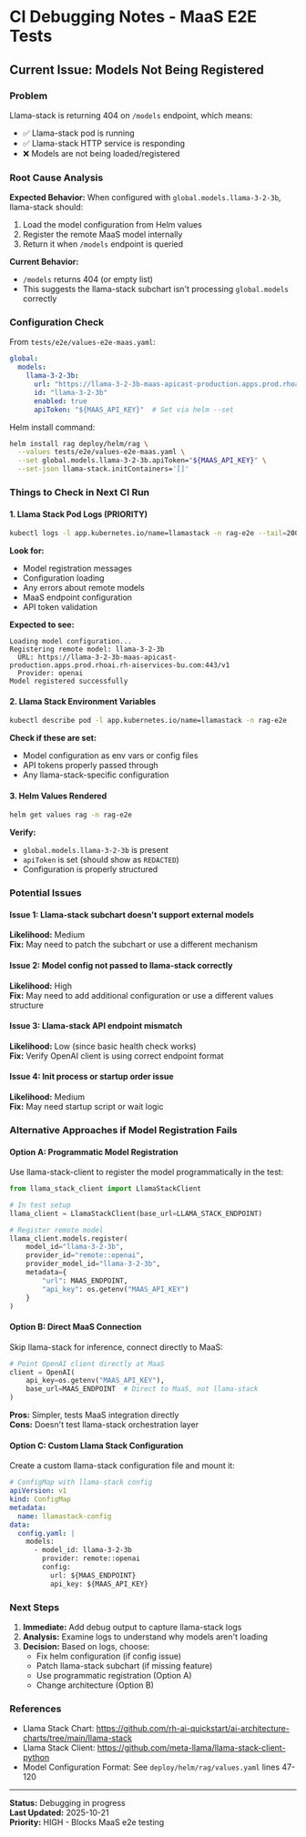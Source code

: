 # CI Debugging Notes - MaaS E2E Tests

## Current Issue: Models Not Being Registered

### Problem
Llama-stack is returning 404 on `/models` endpoint, which means:
- ✅ Llama-stack pod is running
- ✅ Llama-stack HTTP service is responding
- ❌ Models are not being loaded/registered

### Root Cause Analysis

**Expected Behavior:**
When configured with `global.models.llama-3-2-3b`, llama-stack should:
1. Load the model configuration from Helm values
2. Register the remote MaaS model internally
3. Return it when `/models` endpoint is queried

**Current Behavior:**
- `/models` returns 404 (or empty list)
- This suggests the llama-stack subchart isn't processing `global.models` correctly

### Configuration Check

From `tests/e2e/values-e2e-maas.yaml`:
```yaml
global:
  models:
    llama-3-2-3b:
      url: "https://llama-3-2-3b-maas-apicast-production.apps.prod.rhoai.rh-aiservices-bu.com:443/v1"
      id: "llama-3-2-3b"
      enabled: true
      apiToken: "${MAAS_API_KEY}"  # Set via helm --set
```

Helm install command:
```bash
helm install rag deploy/helm/rag \
  --values tests/e2e/values-e2e-maas.yaml \
  --set global.models.llama-3-2-3b.apiToken="${MAAS_API_KEY}" \
  --set-json llama-stack.initContainers='[]'
```

### Things to Check in Next CI Run

#### 1. Llama Stack Pod Logs (PRIORITY)
```bash
kubectl logs -l app.kubernetes.io/name=llamastack -n rag-e2e --tail=200
```

**Look for:**
- Model registration messages
- Configuration loading
- Any errors about remote models
- MaaS endpoint configuration
- API token validation

**Expected to see:**
```
Loading model configuration...
Registering remote model: llama-3-2-3b
  URL: https://llama-3-2-3b-maas-apicast-production.apps.prod.rhoai.rh-aiservices-bu.com:443/v1
  Provider: openai
Model registered successfully
```

#### 2. Llama Stack Environment Variables
```bash
kubectl describe pod -l app.kubernetes.io/name=llamastack -n rag-e2e
```

**Check if these are set:**
- Model configuration as env vars or config files
- API tokens properly passed through
- Any llama-stack-specific configuration

#### 3. Helm Values Rendered
```bash
helm get values rag -n rag-e2e
```

**Verify:**
- `global.models.llama-3-2-3b` is present
- `apiToken` is set (should show as `REDACTED`)
- Configuration is properly structured

### Potential Issues

#### Issue 1: Llama-stack subchart doesn't support external models
**Likelihood:** Medium  
**Fix:** May need to patch the subchart or use a different mechanism

#### Issue 2: Model config not passed to llama-stack correctly
**Likelihood:** High  
**Fix:** May need to add additional configuration or use a different values structure

#### Issue 3: Llama-stack API endpoint mismatch
**Likelihood:** Low (since basic health check works)  
**Fix:** Verify OpenAI client is using correct endpoint format

#### Issue 4: Init process or startup order issue
**Likelihood:** Medium  
**Fix:** May need startup script or wait logic

### Alternative Approaches if Model Registration Fails

#### Option A: Programmatic Model Registration
Use llama-stack-client to register the model programmatically in the test:

```python
from llama_stack_client import LlamaStackClient

# In test setup
llama_client = LlamaStackClient(base_url=LLAMA_STACK_ENDPOINT)

# Register remote model
llama_client.models.register(
    model_id="llama-3-2-3b",
    provider_id="remote::openai",
    provider_model_id="llama-3-2-3b",
    metadata={
        "url": MAAS_ENDPOINT,
        "api_key": os.getenv("MAAS_API_KEY")
    }
)
```

#### Option B: Direct MaaS Connection
Skip llama-stack for inference, connect directly to MaaS:

```python
# Point OpenAI client directly at MaaS
client = OpenAI(
    api_key=os.getenv("MAAS_API_KEY"),
    base_url=MAAS_ENDPOINT  # Direct to MaaS, not llama-stack
)
```

**Pros:** Simpler, tests MaaS integration directly  
**Cons:** Doesn't test llama-stack orchestration layer

#### Option C: Custom Llama Stack Configuration
Create a custom llama-stack configuration file and mount it:

```yaml
# ConfigMap with llama-stack config
apiVersion: v1
kind: ConfigMap
metadata:
  name: llamastack-config
data:
  config.yaml: |
    models:
      - model_id: llama-3-2-3b
        provider: remote::openai
        config:
          url: ${MAAS_ENDPOINT}
          api_key: ${MAAS_API_KEY}
```

### Next Steps

1. **Immediate:** Add debug output to capture llama-stack logs
2. **Analysis:** Examine logs to understand why models aren't loading
3. **Decision:** Based on logs, choose:
   - Fix helm configuration (if config issue)
   - Patch llama-stack subchart (if missing feature)
   - Use programmatic registration (Option A)
   - Change architecture (Option B)

### References

- Llama Stack Chart: https://github.com/rh-ai-quickstart/ai-architecture-charts/tree/main/llama-stack
- Llama Stack Client: https://github.com/meta-llama/llama-stack-client-python
- Model Configuration Format: See `deploy/helm/rag/values.yaml` lines 47-120

---

**Status:** Debugging in progress  
**Last Updated:** 2025-10-21  
**Priority:** HIGH - Blocks MaaS e2e testing

